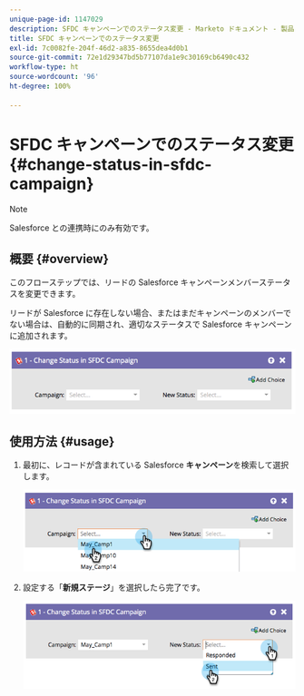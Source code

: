 ```yaml
---
unique-page-id: 1147029
description: SFDC キャンペーンでのステータス変更 - Marketo ドキュメント - 製品ドキュメント
title: SFDC キャンペーンでのステータス変更
exl-id: 7c0082fe-204f-46d2-a835-8655dea4d0b1
source-git-commit: 72e1d29347bd5b77107da1e9c30169cb6490c432
workflow-type: ht
source-wordcount: '96'
ht-degree: 100%

---
```


# SFDC キャンペーンでのステータス変更 {#change-status-in-sfdc-campaign}

>[!NOTE]
>
>Salesforce との連携時にのみ有効です。

## 概要 {#overview}

このフローステップでは、リードの Salesforce キャンペーンメンバーステータスを変更できます。

リードが Salesforce に存在しない場合、またはまだキャンペーンのメンバーでない場合は、自動的に同期され、適切なステータスで Salesforce キャンペーンに追加されます。

![](assets/image2014-9-22-15-3a13-3a54.png)

## 使用方法 {#usage}

1. 最初に、レコードが含まれている Salesforce **キャンペーン**&#x200B;を検索して選択します。

   ![](assets/image2014-9-22-15-3a13-3a58.png)

1. 設定する「**新規ステージ**」を選択したら完了です。

   ![](assets/image2014-9-22-15-3a14-3a0.png)
